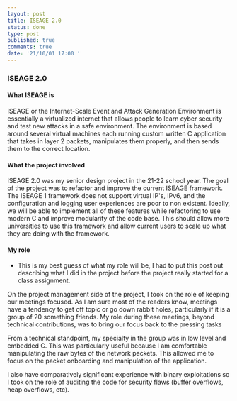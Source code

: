 ```yaml
---
layout: post
title: ISEAGE 2.0
status: done
type: post
published: true
comments: true
date: '21/10/01 17:00 '
---
```


### ISEAGE 2.0

  

#### What ISEAGE is

ISEAGE or the Internet-Scale Event and Attack Generation Environment is essentially a virtualized internet that allows people to learn cyber security and test new attacks in a safe environment. The environment is based around several virtual machines each running custom written C application that takes in layer 2 packets, manipulates them properly, and then sends them to the correct location.

  

  

#### What the project involved

ISEAGE 2.0 was my senior design project in the 21-22 school year. The goal of the project was to refactor and improve the current ISEAGE framework. The ISEAGE 1 framework does not support virtual IP's, IPv6, and the configuration and logging user experiences are poor to non existent. Ideally, we will be able to implement all of these features while refactoring to use modern C and improve modularity of the code base. This should allow more universities to use this framework and allow current users to scale up what they are doing with the framework.

  

  

#### My role

- This is my best guess of what my role will be, I had to put this post out describing what I did in the project before the project really started for a class assignment.

On the project management side of the project, I took on the role of keeping our meetings focused. As I am sure most of the readers know, meetings have a tendency to get off topic or go down rabbit holes, particularly if it is a group of 20 something friends. My role during these meetings, beyond technical contributions, was to bring our focus back to the pressing tasks

  

From a technical standpoint, my specialty in the group was in low level and embedded C. This was particularly useful because I am comfortable manipulating the raw bytes of the network packets. This allowed me to focus on the packet onboarding and manipulation of the application.

  

I also have comparatively significant experience with binary exploitations so I took on the role of auditing the code for security flaws (buffer overflows, heap overflows, etc).
